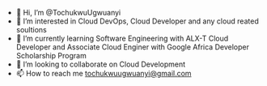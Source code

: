 - 👋 Hi, I’m @TochukwuUgwuanyi
- 👀 I’m interested in Cloud DevOps, Cloud Developer and any cloud reated soultions
- 🌱 I’m currently learning Software Engineering with ALX-T Cloud Developer and Associate Cloud Enginer with Google Africa Developer Scholarship Program
- 💞️ I’m looking to collaborate on Cloud Development
- 📫 How to reach me tochukwuugwuanyi@gmail.com

<!---
TochukwuUgwuanyi/TochukwuUgwuanyi is a ✨ special ✨ repository because its `README.md` (this file) appears on your GitHub profile.
You can click the Preview link to take a look at your changes.
--->
